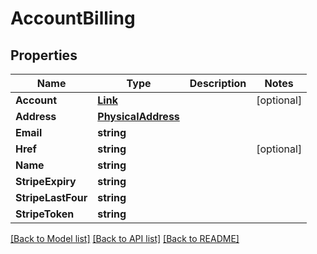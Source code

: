 # AccountBilling

## Properties

Name | Type | Description | Notes
------------ | ------------- | ------------- | -------------
**Account** | [**Link**](Link.md) |  | [optional] 
**Address** | [**PhysicalAddress**](PhysicalAddress.md) |  | 
**Email** | **string** |  | 
**Href** | **string** |  | [optional] 
**Name** | **string** |  | 
**StripeExpiry** | **string** |  | 
**StripeLastFour** | **string** |  | 
**StripeToken** | **string** |  | 

[[Back to Model list]](../README.md#documentation-for-models) [[Back to API list]](../README.md#documentation-for-api-endpoints) [[Back to README]](../README.md)


